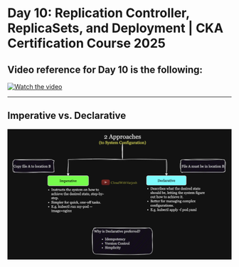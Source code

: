 # Day 10: Replication Controller, ReplicaSets, and Deployment | CKA Certification Course 2025

## Video reference for Day 10 is the following:

[![Watch the video](https://img.youtube.com/vi/LT3U9fkOVDQ/maxresdefault.jpg)](https://www.youtube.com/watch?v=LT3U9fkOVDQ&ab_channel=CloudWithVarJosh)

---
## Imperative vs. Declarative

![Alt text](/images/9b.png)